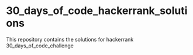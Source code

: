 # 30_days_of_code_hackerrank_solutions
This repository contains the solutions for hackerrank 30_days_of_code_challenge
